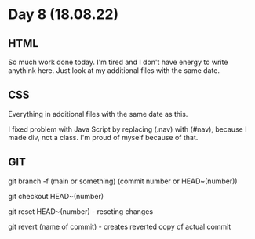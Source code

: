 # Day 8 (18.08.22)

## HTML

So much work done today. I'm tired and I don't have energy to write anythink here. Just look at my additional files with the same date.

## CSS

Everything in additional files with the same date as this.

I fixed problem with Java Script by replacing (.nav) with (#nav), because I made div, not a class. I'm proud of myself because of that.

## GIT

git branch -f (main or something) (commit number or HEAD~(number)) 

git checkout HEAD~(number)

git reset HEAD~(number) - reseting changes

git revert (name of commit) - creates reverted copy of actual commit